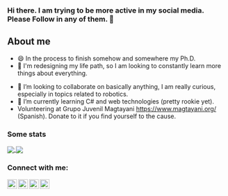 ### Hi there. I am trying to be more active in my social media. Please Follow in any of them. 👋
<!-- [![Website](https://img.shields.io/website?label=codeSTACKr.com&style=for-the-badge&url=https%3A%2F%2Fcodestackr.com)](https://codestackr.com) -->
<!-- [![Twitter Follow](https://img.shields.io/twitter/follow/elbuenmayito?color=1DA1F2&logo=twitter&style=for-the-badge)](https://twitter.com/intent/follow?original_referer=https%3A%2F%2Fgithub.com%jcmayoral&screen_name=elbuenmayito)  -->

## About me

- 😄 In the process to finish somehow and somewhere my Ph.D.
- 🔭 I'm redesigning my life path, so I am looking to constantly learn more things about everything.
<!-- - 🔭 I’m currently working on a personal blog focused in explaining robotics for dummies (Spanish) https://roboticaymas.wordpress.com/ -->
- 👯 I’m looking to collaborate on basically anything, I am really curious, especially in topics related to robotics.
- 🌱 I’m currently learning C# and web technologies (pretty rookie yet).
- Volunteering at Grupo Juvenil Magtayani https://www.magtayani.org/ (Spanish). Donate to it if you find yourself to the cause.
<!--
**jcmayoral/jcmayoral** is a ✨ _special_ ✨ repository because its `README.md` (this file) appears on your GitHub profile.

Here are some ideas to get you started:
- 🔭 I’m currently working on ...
- 🌱 I’m currently learning ...
- 👯 I’m looking to collaborate on ...
- 🤔 I’m looking for help with ...
- 💬 Ask me about ...
- 📫 How to reach me: ...
- 😄 Pronouns: ...
- ⚡ Fun fact: ...
-->

<!--[![Jose's GitHub stats](https://github-readme-stats.vercel.app/api?username=jcmayoral&theme=gruvbox)](https://github.com/anuraghazra/github-readme-stats)
[![Jose's wakatime stats](https://github-readme-stats.vercel.app/api/wakatime?username=jcmayoral&layout=compact)](https://github.com/anuraghazra/github-readme-stats)
[![Top Langs](https://github-readme-stats.vercel.app/api/top-langs/?username=jcmayoral&layout=compact)](https://github.com/anuraghazra/github-readme-stats)
-->

### Some stats

<a href="https://github.com/anuraghazra/github-readme-stats">
  <img align="center" src="https://github-readme-stats.vercel.app/api/top-langs/?username=jcmayoral&layout=compact&theme=dark&langs_count=10&hide=sas,processing&count_private=true" />
</a>
<a href="https://github.com/anuraghazra/github-readme-stats">
  <img align="center" src="https://github-readme-stats.vercel.app/api?username=jcmayoral&theme=dark&show_icons=true&layout=compact&include_all_commits=false&count_private=true,&hide=contribs,stars" />
</a>

<!-- nah too much
[![Jose's wakatime stats](https://github-readme-stats.vercel.app/api/wakatime?username=jcmayoral)](https://github.com/anuraghazra/github-readme-stats)
-->

### Connect with me:
<!-- Template taken from STACKr video on https://www.youtube.com/watch?v=ECuqb5Tv9qI -->
<!--[<img align="left" alt="codeSTACKr.com" width="22px" src="https://raw.githubusercontent.com/iconic/open-iconic/master/svg/globe.svg" />][website]
[<img align="left" alt="codeSTACKr | YouTube" width="22px" src="https://cdn.jsdelivr.net/npm/simple-icons@v3/icons/youtube.svg" />][youtube] -->
[<img align="left" alt="elbuenmayito | Twitter" width="22px" src="https://cdn.jsdelivr.net/npm/simple-icons@v3/icons/twitter.svg" />][twitter]
[<img align="left" alt="jose.mayoral | LinkedIn" width="22px" src="https://cdn.jsdelivr.net/npm/simple-icons@v3/icons/linkedin.svg" />][linkedin]
[<img align="left" alt="josesto.no | Instagram" width="22px" src="https://cdn.jsdelivr.net/npm/simple-icons@v3/icons/instagram.svg" />][instagram]
[<img align="left" alt="roboticaymas | Wordpress" width="22px" src="https://cdn.jsdelivr.net/npm/simple-icons@v3/icons/wordpress.svg" />][wordpress]


[twitter]: https://twitter.com/elbuenmayito
[instagram]: https://instagram.com/josesito.no
[linkedin]: https://www.linkedin.com/in/jcmayoral/
[wordpress]: https://roboticaymas.wordpress.com
